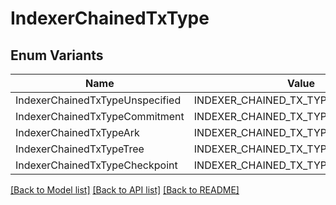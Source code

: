 # IndexerChainedTxType

## Enum Variants

| Name                            | Value                               |
| ------------------------------- | ----------------------------------- |
| IndexerChainedTxTypeUnspecified | INDEXER_CHAINED_TX_TYPE_UNSPECIFIED |
| IndexerChainedTxTypeCommitment  | INDEXER_CHAINED_TX_TYPE_COMMITMENT  |
| IndexerChainedTxTypeArk         | INDEXER_CHAINED_TX_TYPE_ARK         |
| IndexerChainedTxTypeTree        | INDEXER_CHAINED_TX_TYPE_TREE        |
| IndexerChainedTxTypeCheckpoint  | INDEXER_CHAINED_TX_TYPE_CHECKPOINT  |

[[Back to Model list]](../README.md#documentation-for-models) [[Back to API list]](../README.md#documentation-for-api-endpoints) [[Back to README]](../README.md)
